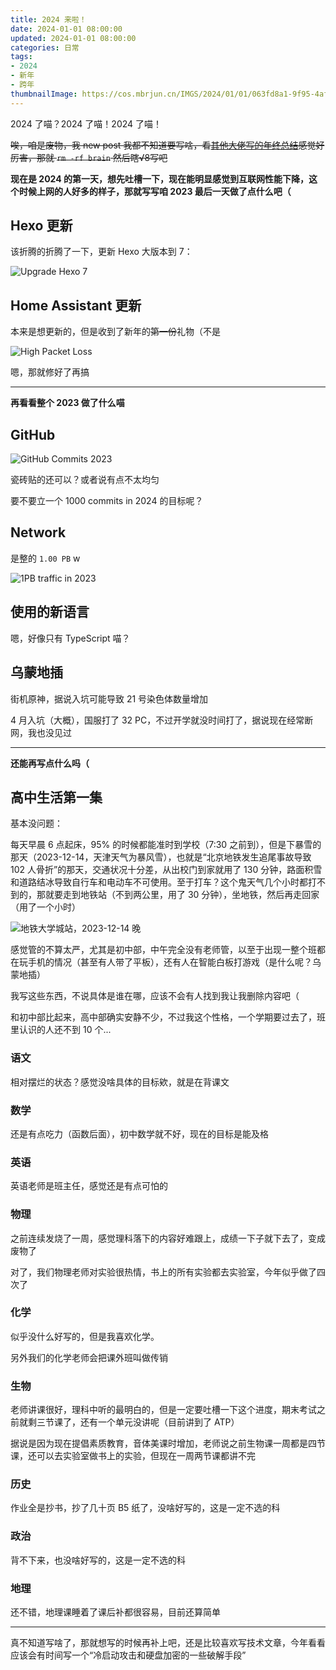 ```yaml
---
title: 2024 来啦！
date: 2024-01-01 08:00:00
updated: 2024-01-01 08:00:00
categories: 日常
tags:
- 2024
- 新年
- 跨年
thumbnailImage: https://cos.mbrjun.cn/IMGS/2024/01/01/063fd8a1-9f95-4af1-8954-3a408d3b8309.webp
---
```

2024 了喵？2024 了喵！2024 了喵！  
<!-- more -->

~~唉，咱是废物，我 new post 我都不知道要写啥，看[其他大佬写的年终总结](https://blog.chyk.ink/2023/12/23/my-2023-summary/)感觉好厉害，那就 ``rm -rf brain`` 然后瞎√8写吧~~  

**现在是 2024 的第一天，想先吐槽一下，现在能明显感觉到互联网性能下降，这个时候上网的人好多的样子，那就写写咱 2023 最后一天做了点什么吧（**  

## Hexo 更新
该折腾的折腾了一下，更新 Hexo 大版本到 7：  

![Upgrade Hexo 7](https://cos.mbrjun.cn/IMGS/2024/01/01/06ab9b37-fd79-44fb-bec3-aeb51541973f.webp)

## Home Assistant 更新
本来是想更新的，但是收到了新年的~~第一份~~礼物（不是  

![High Packet Loss](https://cos.mbrjun.cn/IMGS/2024/01/01/623bbf53-444d-4627-8805-4db650f9d9e7.webp)

嗯，那就修好了再搞  

---

**再看看整个 2023 做了什么喵**  

## GitHub
![GitHub Commits 2023](https://cos.mbrjun.cn/IMGS/2024/01/01/5383b7d4-9579-4454-8d7f-d3fea2fab846.webp)

瓷砖贴的还可以？或者说有点不太均匀  

要不要立一个 1000 commits in 2024 的目标呢？  

## Network
是整的 ``1.00 PB`` w   

![1PB traffic in 2023](https://cos.mbrjun.cn/IMGS/2024/01/01/dbe31304-a6d0-41ed-bf95-de875cc630c0.webp)

## 使用的新语言
嗯，好像只有 TypeScript 喵？  

## 乌蒙地插
街机原神，据说入坑可能导致 21 号染色体数量增加  

4 月入坑（大概），国服打了 32 PC，不过开学就没时间打了，据说现在经常断网，我也没见过  

---

**还能再写点什么吗（**  

## 高中生活第一集
基本没问题：  

每天早晨 6 点起床，95% 的时候都能准时到学校（7:30 之前到），但是下暴雪的那天（2023-12-14，天津天气为暴风雪），也就是“北京地铁发生追尾事故导致 102 人骨折”的那天，交通状况十分差，从出校门到家就用了 130 分钟，路面积雪和道路结冰导致自行车和电动车不可使用。至于打车？这个鬼天气几个小时都打不到的，那就要走到地铁站（不到两公里，用了 30 分钟），坐地铁，然后再走回家（用了一个小时）  

![地铁大学城站，2023-12-14 晚](https://cos.mbrjun.cn/IMGS/2024/01/01/c1976387-4414-428b-9e88-f473c40d9fe7.webp)

感觉管的不算太严，尤其是初中部，中午完全没有老师管，以至于出现一整个班都在玩手机的情况（甚至有人带了平板），还有人在智能白板打游戏（是什么呢？乌蒙地插）  

我写这些东西，不说具体是谁在哪，应该不会有人找到我让我删除内容吧（  

和初中部比起来，高中部确实安静不少，不过我这个性格，一个学期要过去了，班里认识的人还不到 10 个...  

### 语文
相对摆烂的状态？感觉没啥具体的目标欸，就是在背课文  

### 数学
还是有点吃力（函数后面），初中数学就不好，现在的目标是能及格  

### 英语
英语老师是班主任，感觉还是有点可怕的  

### 物理
之前连续发烧了一周，感觉理科落下的内容好难跟上，成绩一下子就下去了，变成废物了  

对了，我们物理老师对实验很热情，书上的所有实验都去实验室，今年似乎做了四次了  

### 化学
似乎没什么好写的，但是我喜欢化学。  

另外我们的化学老师会把课外班叫做传销  

### 生物
老师讲课很好，理科中听的最明白的，但是一定要吐槽一下这个进度，期末考试之前就剩三节课了，还有一个单元没讲呢（目前讲到了 ATP）  

据说是因为现在提倡素质教育，音体美课时增加，老师说之前生物课一周都是四节课，还可以去实验室做书上的实验，但现在一周两节课都讲不完  

### 历史
作业全是抄书，抄了几十页 B5 纸了，没啥好写的，这是一定不选的科

### 政治
背不下来，也没啥好写的，这是一定不选的科  

### 地理
还不错，地理课睡着了课后补都很容易，目前还算简单  

---

真不知道写啥了，那就想写的时候再补上吧，还是比较喜欢写技术文章，今年看看应该会有时间写一个“冷启动攻击和硬盘加密的一些破解手段”  

